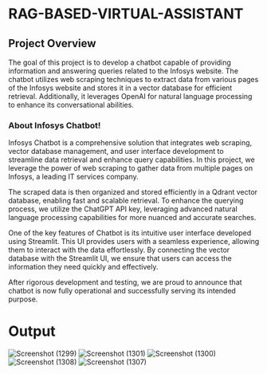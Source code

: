 # RAG-BASED-VIRTUAL-ASSISTANT

## Project Overview
The goal of this project is to develop a chatbot capable of providing information and answering queries related to the Infosys website. The chatbot utilizes web scraping techniques to extract data from various pages of the Infosys website and stores it in a vector database for efficient retrieval. Additionally, it leverages OpenAI for natural language processing to enhance its conversational abilities.

### About Infosys Chatbot!

Infosys Chatbot is a comprehensive solution that integrates web scraping, vector database management, and user interface development to streamline data retrieval and enhance query capabilities. In this project, we leverage the power of web scraping to gather data from multiple pages on Infosys, a leading IT services company.

The scraped data is then organized and stored efficiently in a Qdrant vector database, enabling fast and scalable retrieval. To enhance the querying process, we utilize the ChatGPT API key, leveraging advanced natural language processing capabilities for more nuanced and accurate searches.

One of the key features of Chatbot is its intuitive user interface developed using Streamlit. This UI provides users with a seamless experience, allowing them to interact with the data effortlessly. By connecting the vector database with the Streamlit UI, we ensure that users can access the information they need quickly and effectively.

After rigorous development and testing, we are proud to announce that chatbot is now fully operational and successfully serving its intended purpose.

# Output

![Screenshot (1299)](https://github.com/Springboard-Internship-2024/Infosys-Website-Chatbot-Development_Apr_2024/assets/114863914/3c1ec8f9-8c25-4681-a747-2b09cc2febca)
![Screenshot (1301)](https://github.com/Springboard-Internship-2024/Infosys-Website-Chatbot-Development_Apr_2024/assets/114863914/43282058-3b4a-475f-a11d-7af1e8e86556)
![Screenshot (1300)](https://github.com/Springboard-Internship-2024/Infosys-Website-Chatbot-Development_Apr_2024/assets/114863914/953320f1-0a2f-473f-bf4d-dbdf914b20c9)
![Screenshot (1308)](https://github.com/Springboard-Internship-2024/Infosys-Website-Chatbot-Development_Apr_2024/assets/114863914/e0cf8ccc-8b71-4b6c-a941-7511d90447d7)
![Screenshot (1307)](https://github.com/Springboard-Internship-2024/Infosys-Website-Chatbot-Development_Apr_2024/assets/114863914/4b0d3af2-3f38-439d-9e41-e6566a827efb)
